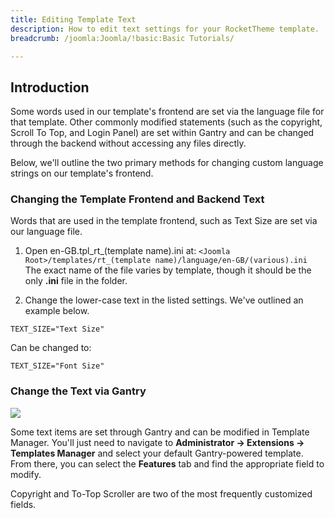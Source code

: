 ```yaml
---
title: Editing Template Text
description: How to edit text settings for your RocketTheme template.
breadcrumb: /joomla:Joomla/!basic:Basic Tutorials/

---
```


Introduction
-----
Some words used in our template's frontend are set via the language file for that template. Other commonly modified statements (such as the copyright, Scroll To Top, and Login Panel) are set within Gantry and can be changed through the backend without accessing any files directly.

Below, we'll outline the two primary methods for changing custom language strings on our template's frontend.

### Changing the Template Frontend and Backend Text
Words that are used in the template frontend, such as Text Size are set via our language file.

1. Open en-GB.tpl_rt_(template name).ini at:
`<Joomla Root>/templates/rt_(template name)/language/en-GB/(various).ini` The exact name of the file varies by template, though it should be the only **.ini** file in the folder.

2. Change the lower-case text in the listed settings. We've outlined an example below.

~~~
TEXT_SIZE="Text Size"
~~~
Can be changed to:
~~~
TEXT_SIZE="Font Size"
~~~

### Change the Text via Gantry
![][text1]

Some text items are set through Gantry and can be modified in Template Manager. You'll just need to navigate to **Administrator → Extensions → Templates Manager** and select your default Gantry-powered template. From there, you can select the **Features** tab and find the appropriate field to modify.

Copyright and To-Top Scroller are two of the most frequently customized fields.

[text1]: assets/text_1.jpg